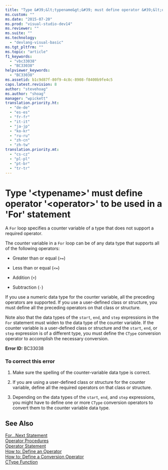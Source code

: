 ```yaml
---
title: "Type &#39;&lt;typename&gt;&#39; must define operator &#39;&lt;operator&gt;&#39; to be used in a &#39;For&#39; statement | Microsoft Docs"
ms.custom: ""
ms.date: "2015-07-20"
ms.prod: "visual-studio-dev14"
ms.reviewer: ""
ms.suite: ""
ms.technology: 
  - "devlang-visual-basic"
ms.tgt_pltfrm: ""
ms.topic: "article"
f1_keywords: 
  - "vbc33038"
  - "BC33038"
helpviewer_keywords: 
  - "BC33038"
ms.assetid: b1c9d87f-80f9-4c8c-8908-f8400b9fe4c5
caps.latest.revision: 8
author: "stevehoag"
ms.author: "shoag"
manager: "wpickett"
translation.priority.ht: 
  - "de-de"
  - "es-es"
  - "fr-fr"
  - "it-it"
  - "ja-jp"
  - "ko-kr"
  - "ru-ru"
  - "zh-cn"
  - "zh-tw"
translation.priority.mt: 
  - "cs-cz"
  - "pl-pl"
  - "pt-br"
  - "tr-tr"
---
```

# Type &#39;&lt;typename&gt;&#39; must define operator &#39;&lt;operator&gt;&#39; to be used in a &#39;For&#39; statement
A `For` loop specifies a counter variable of a type that does not support a required operator.  
  
 The counter variable in a `For` loop can be of any data type that supports all of the following operators:  
  
-   Greater than or equal (`>=`)  
  
-   Less than or equal (`<=`)  
  
-   Addition (`+`)  
  
-   Subtraction (`-`)  
  
 If you use a numeric data type for the counter variable, all the preceding operators are supported. If you use a user-defined class or structure, you must define all the preceding operators on that class or structure.  
  
 Note also that the data types of the `start`, `end`, and `step` expressions in the `For` statement must widen to the data type of the counter variable. If the counter variable is a user-defined class or structure and the `start`, `end`, or `step` expression is of a different type, you must define the `CType` conversion operator to accomplish the necessary conversion.  
  
 **Error ID:** BC33038  
  
### To correct this error  
  
1.  Make sure the spelling of the counter-variable data type is correct.  
  
2.  If you are using a user-defined class or structure for the counter variable, define all the required operators on that class or structure.  
  
3.  Depending on the data types of the `start`, `end`, and `step` expressions, you might have to define one or more `CType` conversion operators to convert them to the counter variable data type.  
  
## See Also  
 [For...Next Statement](../../visual-basic/language-reference/statements/for-next-statement.md)   
 [Operator Procedures](../../visual-basic/programming-guide/language-features/procedures/operator-procedures.md)   
 [Operator Statement](../../visual-basic/language-reference/statements/operator-statement.md)   
 [How to: Define an Operator](../../visual-basic/programming-guide/language-features/procedures/how-to-define-an-operator.md)   
 [How to: Define a Conversion Operator](../../visual-basic/programming-guide/language-features/procedures/how-to-define-a-conversion-operator.md)   
 [CType Function](../../visual-basic/language-reference/functions/ctype-function.md)